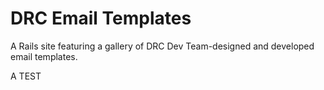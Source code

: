 <h1>DRC Email Templates</h1>
<p>A Rails site featuring a gallery of DRC Dev Team-designed and developed email templates.</p>

<p>A TEST</p>
